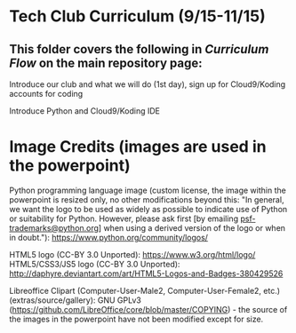 # Tech Club Curriculum (9/15-11/15)

## This folder covers the following in *Curriculum Flow* on the main repository page:
Introduce our club and what we will do (1st day), sign up for Cloud9/Koding accounts for coding

Introduce Python and Cloud9/Koding IDE

# Image Credits (images are used in the powerpoint)
Python programming language image (custom license, the image within the powerpoint is resized only, no other modifications beyond this: "In general, we want the logo to be used as widely as possible to indicate use of Python or suitability for Python. However, please ask first [by emailing psf-trademarks@python.org] when using a derived version of the logo or when in doubt."): https://www.python.org/community/logos/

HTML5 logo (CC-BY 3.0 Unported): https://www.w3.org/html/logo/
HTML5/CSS3/JS5 logo (CC-BY 3.0 Unported): http://daphyre.deviantart.com/art/HTML5-Logos-and-Badges-380429526

Libreoffice Clipart (Computer-User-Male2, Computer-User-Female2, etc.) (extras/source/gallery): GNU GPLv3 (https://github.com/LibreOffice/core/blob/master/COPYING) - the source of the images in the powerpoint have not been modified except for size.
